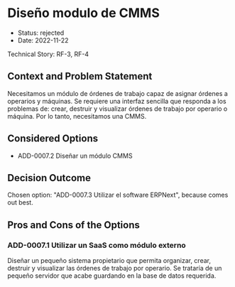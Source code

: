# Diseño modulo de CMMS

* Status: rejected
* Date: 2022-11-22

Technical Story: RF-3, RF-4

## Context and Problem Statement

Necesitamos un módulo de órdenes de trabajo capaz de asignar órdenes a operarios y máquinas. 
Se requiere una interfaz sencilla que responda a los problemas de: crear, destruir y visualizar órdenes de trabajo por operario o máquina.
Por lo tanto, necesitamos una CMMS.

## Considered Options

* ADD-0007.2 Diseñar un módulo CMMS

## Decision Outcome

Chosen option: "ADD-0007.3 Utilizar el software ERPNext", because comes out best.

## Pros and Cons of the Options

### ADD-0007.1 Utilizar un SaaS como módulo externo

Diseñar un pequeño sistema propietario que permita organizar, crear, destruir y visualizar las órdenes de trabajo por operario. Se trataría de un pequeño servidor que acabe guardando en la base de datos requerida.
